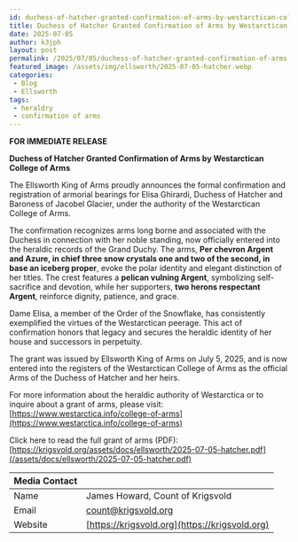 ```yaml
---
id: duchess-of-hatcher-granted-confirmation-of-arms-by-westarctican-college-of-arms
title: Duchess of Hatcher Granted Confirmation of Arms by Westarctican College of Arms
date: 2025-07-05
author: k3jph
layout: post
permalink: /2025/07/05/duchess-of-hatcher-granted-confirmation-of-arms-by-westarctican-college-of-arms
featured_image: /assets/img/ellsworth/2025-07-05-hatcher.webp
categories:
 - Blog
 - Ellsworth
tags:
 - heraldry
 - confirmation of arms
---
```


**FOR IMMEDIATE RELEASE**

**Duchess of Hatcher Granted Confirmation of Arms by Westarctican College of Arms**

The Ellsworth King of Arms proudly announces the formal confirmation and
registration of armorial bearings for Elisa Ghirardi, Duchess of Hatcher and
Baroness of Jacobel Glacier, under the authority of the Westarctican College of
Arms.

The confirmation recognizes arms long borne and associated with the Duchess in
connection with her noble standing, now officially entered into the heraldic
records of the Grand Duchy. The arms, **Per chevron Argent and Azure, in chief
three snow crystals one and two of the second, in base an iceberg proper**,
evoke the polar identity and elegant distinction of her titles. The crest
features a **pelican vulning Argent**, symbolizing self-sacrifice and devotion,
while her supporters, **two herons respectant Argent**, reinforce dignity,
patience, and grace.

Dame Elisa, a member of the Order of the Snowflake, has consistently exemplified
the virtues of the Westarctican peerage. This act of confirmation honors that
legacy and secures the heraldic identity of her house and successors in
perpetuity.

The grant was issued by Ellsworth King of Arms on July 5, 2025, and is now
entered into the registers of the Westarctican College of Arms as the official
Arms of the Duchess of Hatcher and her heirs.

For more information about the heraldic authority of Westarctica or to inquire
about a grant of arms, please visit:
[https://www.westarctica.info/college-of-arms](https://www.westarctica.info/college-of-arms)

Click here to read the full grant of arms (PDF):
[https://krigsvold.org/assets/docs/ellsworth/2025-07-05-hatcher.pdf](/assets/docs/ellsworth/2025-07-05-hatcher.pdf)

| **Media Contact** |                                                |
|:------------------|:-----------------------------------------------|
| Name              | James Howard, Count of Krigsvold               |
| Email             | count@krigsvold.org                            |
| Website           | [https://krigsvold.org](https://krigsvold.org) |




